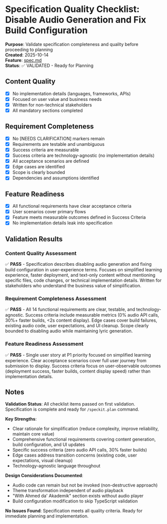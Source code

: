 # Specification Quality Checklist: Disable Audio Generation and Fix Build Configuration

**Purpose**: Validate specification completeness and quality before proceeding to planning  
**Created**: 2025-10-14  
**Feature**: [spec.md](../spec.md)  
**Status**: ✅ VALIDATED - Ready for Planning

## Content Quality

- [x] No implementation details (languages, frameworks, APIs)
- [x] Focused on user value and business needs
- [x] Written for non-technical stakeholders
- [x] All mandatory sections completed

## Requirement Completeness

- [x] No [NEEDS CLARIFICATION] markers remain
- [x] Requirements are testable and unambiguous
- [x] Success criteria are measurable
- [x] Success criteria are technology-agnostic (no implementation details)
- [x] All acceptance scenarios are defined
- [x] Edge cases are identified
- [x] Scope is clearly bounded
- [x] Dependencies and assumptions identified

## Feature Readiness

- [x] All functional requirements have clear acceptance criteria
- [x] User scenarios cover primary flows
- [x] Feature meets measurable outcomes defined in Success Criteria
- [x] No implementation details leak into specification

## Validation Results

### Content Quality Assessment
✅ **PASS** - Specification describes disabling audio generation and fixing build configuration in user-experience terms. Focuses on simplified learning experience, faster deployment, and text-only content without mentioning specific files, code changes, or technical implementation details. Written for stakeholders who understand the business value of simplification.

### Requirement Completeness Assessment
✅ **PASS** - All 14 functional requirements are clear, testable, and technology-agnostic. Success criteria include measurable metrics (0% audio API calls, 30%+ faster builds, <2s content display). Edge cases cover build failures, existing audio code, user expectations, and UI cleanup. Scope clearly bounded to disabling audio while maintaining lyric generation.

### Feature Readiness Assessment
✅ **PASS** - Single user story at P1 priority focused on simplified learning experience. Clear acceptance scenarios cover full user journey from submission to display. Success criteria focus on user-observable outcomes (deployment success, faster builds, content display speed) rather than implementation details.

## Notes

**Validation Status**: All checklist items passed on first validation. Specification is complete and ready for `/speckit.plan` command.

**Key Strengths**:
- Clear rationale for simplification (reduce complexity, improve reliability, maintain core value)
- Comprehensive functional requirements covering content generation, build configuration, and UI updates
- Specific success criteria (zero audio API calls, 30% faster builds)
- Edge cases address transition concerns (existing code, user expectations, visual cleanup)
- Technology-agnostic language throughout

**Design Considerations Documented**:
- Audio code can remain but not be invoked (non-destructive approach)
- Theme transformation independent of audio playback
- "With Ahmed da' Akademik" section exists without audio player
- Build configuration modification to skip TypeScript validation

**No Issues Found**: Specification meets all quality criteria. Ready for immediate planning and implementation.

